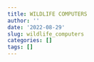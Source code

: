 ```yaml
---
title: WILDLIFE COMPUTERS
author: ''
date: '2022-08-29'
slug: wildlife_computers
categories: []
tags: []
---
```

